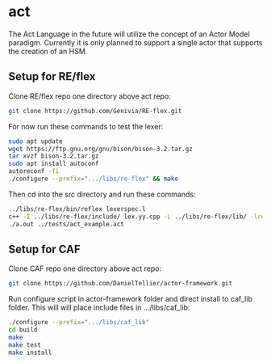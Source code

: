 # act
The Act Language in the future will utilize the concept of an Actor Model paradigm.
Currently it is only planned to support a single actor that supports the creation
of an HSM.

## Setup for RE/flex

Clone RE/flex repo one directory above act repo:
```sh
git clone https://github.com/Genivia/RE-flex.git
```

For now run these commands to test the lexer:
```sh
sudo apt update
wget https://ftp.gnu.org/gnu/bison/bison-3.2.tar.gz
tar xvzf bison-3.2.tar.gz
sudo apt install autoconf
autoreconf -fi
./configure --prefix=".../libs/re-flex" && make
```

Then cd into the src directory and run these commands:
```sh
../libs/re-flex/bin/reflex lexerspec.l
c++ -I ../libs/re-flex/include/ lex.yy.cpp -L ../libs/re-flex/lib/ -lreflex
./a.out ../tests/act_example.act
```

## Setup for CAF

Clone CAF repo one directory above act repo:
```sh
git clone https://github.com/DanielTellier/actor-framework.git
```

Run configure script in actor-framework folder and direct install to caf_lib folder.
This will will place include files in .../libs/caf_lib:
```sh
./configure --prefix=".../libs/caf_lib"
cd build
make
make test
make install
```


